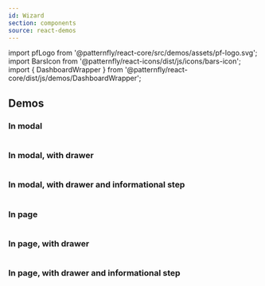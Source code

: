 ```yaml
---
id: Wizard
section: components
source: react-demos
---
```


import pfLogo from '@patternfly/react-core/src/demos/assets/pf-logo.svg';
import BarsIcon from '@patternfly/react-icons/dist/js/icons/bars-icon';
import { DashboardWrapper } from '@patternfly/react-core/dist/js/demos/DashboardWrapper';

## Demos

### In modal

```js file="../examples/Wizard/InModal.tsx" isFullscreen
```

### In modal, with drawer

```js file="../examples/Wizard/InModalWithDrawer.tsx" isFullscreen
```

### In modal, with drawer and informational step

```js file="../examples/Wizard/InModalWithDrawerInformationalStep.tsx" isFullscreen
```

### In page

```js file="../examples/Wizard/InPage.tsx" isFullscreen
```

### In page, with drawer

```js file="../examples/Wizard/InPageWithDrawer.tsx" isFullscreen
```

### In page, with drawer and informational step

```js file="../examples/Wizard/InPageWithDrawerInformationalStep.tsx" isFullscreen
```
